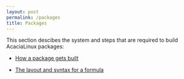 ```yaml
---
layout: post
permalink: /packages
title: Packages
---
```


This section descibes the system and steps that are required to build AcaciaLinux packages:

- [How a package gets built](/packages/building)

- [The layout and syntax for a formula](/packages/formula)


